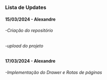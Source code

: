 <h3>Lista de Updates</h3>
<h4>15/03/2024 - Alexandre</h4>
<h6>  -Criação do repositório</h6> 
<h6>-upload do projeto</h6>

<h4>17/03/2024 - Alexandre</h4>
<h6>  -Implementação do Drawer e Rotas de páginas</h6>
